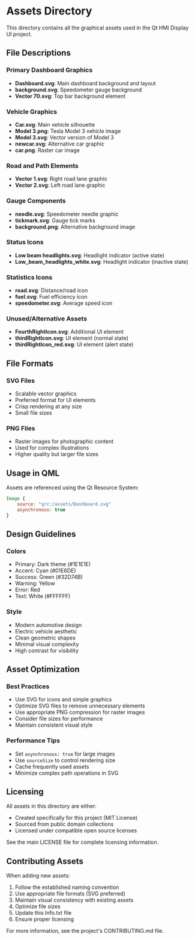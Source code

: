 # Assets Directory

This directory contains all the graphical assets used in the Qt HMI Display UI project.

## File Descriptions

### Primary Dashboard Graphics
- **Dashboard.svg**: Main dashboard background and layout
- **background.svg**: Speedometer gauge background
- **Vector 70.svg**: Top bar background element

### Vehicle Graphics
- **Car.svg**: Main vehicle silhouette
- **Model 3.png**: Tesla Model 3 vehicle image
- **Model 3.svg**: Vector version of Model 3
- **newcar.svg**: Alternative car graphic
- **car.png**: Raster car image

### Road and Path Elements
- **Vector 1.svg**: Right road lane graphic
- **Vector 2.svg**: Left road lane graphic

### Gauge Components
- **needle.svg**: Speedometer needle graphic
- **tickmark.svg**: Gauge tick marks
- **background.png**: Alternative background image

### Status Icons
- **Low beam headlights.svg**: Headlight indicator (active state)
- **Low_beam_headlights_white.svg**: Headlight indicator (inactive state)

### Statistics Icons
- **road.svg**: Distance/road icon
- **fuel.svg**: Fuel efficiency icon  
- **speedometer.svg**: Average speed icon

### Unused/Alternative Assets
- **FourthRightIcon.svg**: Additional UI element
- **thirdRightIcon.svg**: UI element (normal state)
- **thirdRightIcon_red.svg**: UI element (alert state)

## File Formats

### SVG Files
- Scalable vector graphics
- Preferred format for UI elements
- Crisp rendering at any size
- Small file sizes

### PNG Files
- Raster images for photographic content
- Used for complex illustrations
- Higher quality but larger file sizes

## Usage in QML

Assets are referenced using the Qt Resource System:

```qml
Image {
    source: "qrc:/assets/Dashboard.svg"
    asynchronous: true
}
```

## Design Guidelines

### Colors
- Primary: Dark theme (#1E1E1E)
- Accent: Cyan (#01E6DE)
- Success: Green (#32D74B)
- Warning: Yellow
- Error: Red
- Text: White (#FFFFFF)

### Style
- Modern automotive design
- Electric vehicle aesthetic
- Clean geometric shapes
- Minimal visual complexity
- High contrast for visibility

## Asset Optimization

### Best Practices
- Use SVG for icons and simple graphics
- Optimize SVG files to remove unnecessary elements
- Use appropriate PNG compression for raster images
- Consider file sizes for performance
- Maintain consistent visual style

### Performance Tips
- Set `asynchronous: true` for large images
- Use `sourceSize` to control rendering size
- Cache frequently used assets
- Minimize complex path operations in SVG

## Licensing

All assets in this directory are either:
- Created specifically for this project (MIT License)
- Sourced from public domain collections
- Licensed under compatible open source licenses

See the main LICENSE file for complete licensing information.

## Contributing Assets

When adding new assets:
1. Follow the established naming convention
2. Use appropriate file formats (SVG preferred)
3. Maintain visual consistency with existing assets
4. Optimize file sizes
5. Update this Info.txt file
6. Ensure proper licensing

For more information, see the project's CONTRIBUTING.md file.